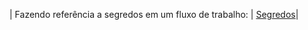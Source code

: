 | Fazendo referência a segredos em um fluxo de trabalho: | [Segredos](/actions/security-guides/encrypted-secrets)|